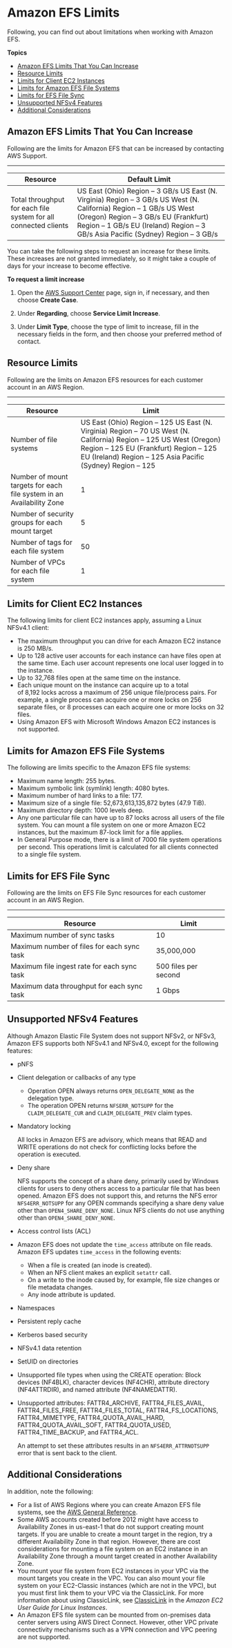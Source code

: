 # Amazon EFS Limits<a name="limits"></a>

Following, you can find out about limitations when working with Amazon EFS\.

**Topics**
+ [Amazon EFS Limits That You Can Increase](#soft-limits)
+ [Resource Limits](#limits-efs-resources-per-account-per-region)
+ [Limits for Client EC2 Instances](#limits-client-specific)
+ [Limits for Amazon EFS File Systems](#limits-fs-specific)
+ [Limits for EFS File Sync](#limits-file-sync)
+ [Unsupported NFSv4 Features](#nfs4-unsupported-features)
+ [Additional Considerations](#limits-additional-considerations)

## Amazon EFS Limits That You Can Increase<a name="soft-limits"></a>

Following are the limits for Amazon EFS that can be increased by contacting AWS Support\.


****  

| Resource | Default Limit | 
| --- | --- | 
| Total throughput for each file system for all connected clients |  US East \(Ohio\) Region – 3 GB/s US East \(N\. Virginia\) Region – 3 GB/s US West \(N\. California\) Region – 1 GB/s US West \(Oregon\) Region – 3 GB/s EU \(Frankfurt\) Region – 1 GB/s EU \(Ireland\) Region – 3 GB/s Asia Pacific \(Sydney\) Region – 3 GB/s  | 

You can take the following steps to request an increase for these limits\. These increases are not granted immediately, so it might take a couple of days for your increase to become effective\.

**To request a limit increase**

1. Open the [AWS Support Center](https://console.aws.amazon.com/support/home#/) page, sign in, if necessary, and then choose **Create Case**\.

1. Under **Regarding**, choose **Service Limit Increase**\.

1. Under **Limit Type**, choose the type of limit to increase, fill in the necessary fields in the form, and then choose your preferred method of contact\.

## Resource Limits<a name="limits-efs-resources-per-account-per-region"></a>

Following are the limits on Amazon EFS resources for each customer account in an AWS Region\. 


****  

| Resource | Limit | 
| --- | --- | 
| Number of file systems |  US East \(Ohio\) Region – 125 US East \(N\. Virginia\) Region – 70 US West \(N\. California\) Region – 125 US West \(Oregon\) Region – 125 EU \(Frankfurt\) Region – 125 EU \(Ireland\) Region – 125 Asia Pacific \(Sydney\) Region – 125  | 
| Number of mount targets for each file system in an Availability Zone | 1 | 
| Number of security groups for each mount target | 5 | 
| Number of tags for each file system | 50 | 
| Number of VPCs for each file system | 1 | 

## Limits for Client EC2 Instances<a name="limits-client-specific"></a>

The following limits for client EC2 instances apply, assuming a Linux NFSv4\.1 client:
+ The maximum throughput you can drive for each Amazon EC2 instance is 250 MB/s\.
+ Up to 128 active user accounts for each instance can have files open at the same time\. Each user account represents one local user logged in to the instance\.
+ Up to 32,768 files open at the same time on the instance\.
+ Each unique mount on the instance can acquire up to a total of 8,192 locks across a maximum of 256 unique file/process pairs\. For example, a single process can acquire one or more locks on 256 separate files, or 8 processes can each acquire one or more locks on 32 files\.
+ Using Amazon EFS with Microsoft Windows Amazon EC2 instances is not supported\.

## Limits for Amazon EFS File Systems<a name="limits-fs-specific"></a>

The following are limits specific to the Amazon EFS file systems:
+ Maximum name length: 255 bytes\.
+ Maximum symbolic link \(symlink\) length: 4080 bytes\.
+ Maximum number of hard links to a file: 177\.
+ Maximum size of a single file: 52,673,613,135,872 bytes \(47\.9 TiB\)\.
+ Maximum directory depth: 1000 levels deep\.
+ Any one particular file can have up to 87 locks across all users of the file system\. You can mount a file system on one or more Amazon EC2 instances, but the maximum 87\-lock limit for a file applies\.
+ In General Purpose mode, there is a limit of 7000 file system operations per second\. This operations limit is calculated for all clients connected to a single file system\.

## Limits for EFS File Sync<a name="limits-file-sync"></a>

Following are the limits on EFS File Sync resources for each customer account in an AWS Region\. 


****  

| Resource | Limit | 
| --- | --- | 
| Maximum number of sync tasks | 10 | 
| Maximum number of files for each sync task | 35,000,000  | 
| Maximum file ingest rate for each sync task | 500 files per second | 
| Maximum data throughput for each sync task | 1 Gbps | 

## Unsupported NFSv4 Features<a name="nfs4-unsupported-features"></a>

Although Amazon Elastic File System does not support NFSv2, or NFSv3, Amazon EFS supports both NFSv4\.1 and NFSv4\.0, except for the following features:
+ pNFS
+ Client delegation or callbacks of any type
  + Operation OPEN always returns `OPEN_DELEGATE_NONE` as the delegation type\. 
  + The operation OPEN returns `NFSERR_NOTSUPP` for the `CLAIM_DELEGATE_CUR` and `CLAIM_DELEGATE_PREV` claim types\.
+ Mandatory locking

  All locks in Amazon EFS are advisory, which means that READ and WRITE operations do not check for conflicting locks before the operation is executed\. 
+ Deny share

  NFS supports the concept of a share deny, primarily used by Windows clients for users to deny others access to a particular file that has been opened\. Amazon EFS does not support this, and returns the NFS error `NFS4ERR_NOTSUPP` for any OPEN commands specifying a share deny value other than `OPEN4_SHARE_DENY_NONE`\. Linux NFS clients do not use anything other than `OPEN4_SHARE_DENY_NONE`\.
+ Access control lists \(ACL\)
+ Amazon EFS does not update the `time_access` attribute on file reads\. Amazon EFS updates `time_access` in the following events:
  + When a file is created \(an inode is created\)\.
  + When an NFS client makes an explicit `setattr` call\. 
  + On a write to the inode caused by, for example, file size changes or file metadata changes\.
  + Any inode attribute is updated\.
+ Namespaces
+ Persistent reply cache
+ Kerberos based security
+ NFSv4\.1 data retention
+ SetUID on directories
+ Unsupported file types when using the CREATE operation: Block devices \(NF4BLK\), character devices \(NF4CHR\), attribute directory \(NF4ATTRDIR\), and named attribute \(NF4NAMEDATTR\)\.
+ Unsupported attributes: FATTR4\_ARCHIVE, FATTR4\_FILES\_AVAIL, FATTR4\_FILES\_FREE, FATTR4\_FILES\_TOTAL, FATTR4\_FS\_LOCATIONS, FATTR4\_MIMETYPE, FATTR4\_QUOTA\_AVAIL\_HARD, FATTR4\_QUOTA\_AVAIL\_SOFT, FATTR4\_QUOTA\_USED, FATTR4\_TIME\_BACKUP, and FATTR4\_ACL\.

   An attempt to set these attributes results in an `NFS4ERR_ATTRNOTSUPP` error that is sent back to the client\. 

## Additional Considerations<a name="limits-additional-considerations"></a>

In addition, note the following:
+ For a list of AWS Regions where you can create Amazon EFS file systems, see the [AWS General Reference](http://docs.aws.amazon.com/general/latest/gr/rande.html#elasticfilesystem_region)\.
+ Some AWS accounts created before 2012 might have access to Availability Zones in us\-east\-1 that do not support creating mount targets\. If you are unable to create a mount target in the region, try a different Availability Zone in that region\. However, there are cost considerations for mounting a file system on an EC2 instance in an Availability Zone through a mount target created in another Availability Zone\. 
+ You mount your file system from EC2 instances in your VPC via the mount targets you create in the VPC\. You can also mount your file system on your EC2\-Classic instances \(which are not in the VPC\), but you must first link them to your VPC via the ClassicLink\. For more information about using ClassicLink, see [ClassicLink](http://docs.aws.amazon.com/AWSEC2/latest/UserGuide/vpc-classiclink.html) in the *Amazon EC2 User Guide for Linux Instances*\.
+ An Amazon EFS file system can be mounted from on\-premises data center servers using AWS Direct Connect\. However, other VPC private connectivity mechanisms such as a VPN connection and VPC peering are not supported\.